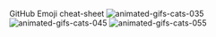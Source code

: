 GitHub Emoji cheat-sheet
![animated-gifs-cats-035](https://user-images.githubusercontent.com/110637124/185765618-356d0505-fd5a-448e-ba66-981e44ea996a.gif)
![animated-gifs-cats-045](https://user-images.githubusercontent.com/110637124/185765620-646c3f37-eb5d-46d3-bbcd-cd4f8000b4f5.gif)
![animated-gifs-cats-055](https://user-images.githubusercontent.com/110637124/185765621-57475d0c-1469-48b5-97c7-e8cf39dcc74c.gif)
